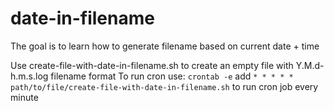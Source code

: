 # date-in-filename

The goal is to learn how to generate filename based on current date + time

Use create-file-with-date-in-filename.sh to create an empty file with
Y.M.d-h.m.s.log filename format
To run cron use:
`crontab -e`
add
`* * * * * path/to/file/create-file-with-date-in-filename.sh`
to run cron job every minute
